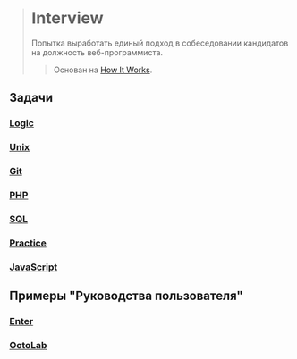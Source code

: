 > # Interview
>
> Попытка выработать единый подход в собеседовании кандидатов на должность веб-программиста.
> > Основан на [How It Works](https://github.com/kamilsk/HowItWorks).

## Задачи

### [Logic](tasks/logic)

### [Unix](tasks/unix)

### [Git](tasks/git)

### [PHP](tasks/php)

### [SQL](tasks/sql)

### [Practice](tasks/practice)

### [JavaScript](tasks/js)

## Примеры "Руководства пользователя"

### [Enter](guides/enter.md)

### [OctoLab](guides/octolab.md)
